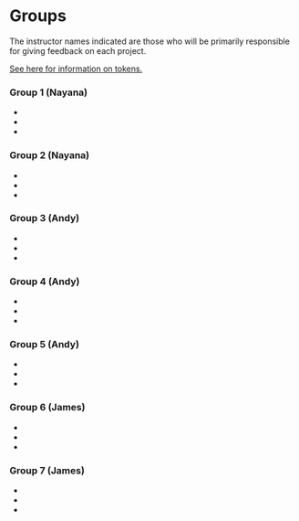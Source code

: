 # Groups

The instructor names indicated are those who will be primarily responsible for giving feedback on each project.

[See here for information on tokens.](readme.md#support)


### Group 1 (Nayana)

-
-
-

### Group 2 (Nayana)

-
-
-

### Group 3 (Andy)

-
-
-

### Group 4 (Andy)

-
-
-

### Group 5 (Andy)

-
-
-

### Group 6 (James)

-
-
-

### Group 7 (James)

-
-
-
